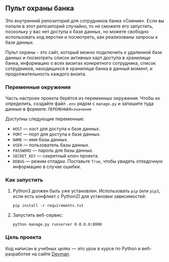 
## Пульт охраны банка

Это внутренний репозиторий для сотрудников банка «Сияние». Если вы попали в этот репозиторий случайно,
то не сможете его запустить, поскольку у вас нет доступа к базе данных, но можете свободно использовать 
код верстки и посмотреть, как реализованы запросы к базе данных.

Пульт охраны - это сайт, который можно подключить к удаленной базе данных и посмотреть список активных карт
доступа в хранилище банка, информацию о всех визитах конкретного сотрудника, список сотрудников, 
находящихся в хранилище банка в данный момент, и продолжительность каждого визита.  

### Переменные окружения

Часть настроек проекта берётся из переменных окружения. Чтобы их определить, создайте файл `.env` рядом с `manage.py` и запишите туда данные в формате: `ПЕРЕМЕННАЯ=значение`

Доступны следующие переменные:

- `HOST` — хост для доступа к базе данных.
- `PORT` — порт для доступа к базе данных.
- `NAME` — имя базы данных.
- `USER` — пользователь базы данных.
- `PASSWORD` — пароль для базы данных.
- `SECRET_KEY` — секретный ключ проекта.
- `DEBUG` — режим отладки. Поставьте `True`, чтобы увидеть отладочную информацию в случае ошибки.


### Как запустить   

1. Python3 должен быть уже установлен. 
Использовать `pip` (или `pip3`, если есть конфликт с Python2) для установки зависимостей:
    ```console
    pip install -r requirements.txt
    ```

2. Запустить веб-сервис:
    ```console
    python manage.py runserver 0.0.0.0:8000
    ```
 
### Цель проекта

Код написан в учебных целях — это урок в курсе по Python и веб-разработке на сайте [Devman](https://dvmn.org).
